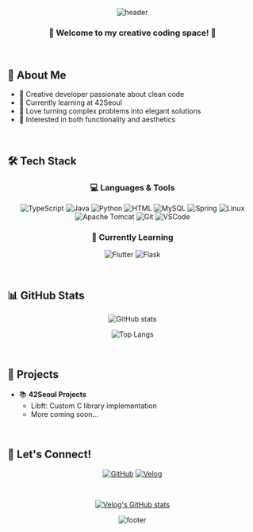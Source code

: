 <div align="center">
  
  ![header](https://capsule-render.vercel.app/api?type=waving&color=gradient&height=250&section=header&text=Chee%20Un%20Kwon&fontSize=70&animation=fadeIn&fontAlignY=38&desc=Creative%20Developer%20✨&descAlignY=58&descAlign=62)

### 🌸 Welcome to my creative coding space! 🌸

</div>

<br>

## 💫 About Me
- 🎀 Creative developer passionate about clean code
- 🌱 Currently learning at 42Seoul
- 💝 Love turning complex problems into elegant solutions
- 🎨 Interested in both functionality and aesthetics

<br>

## 🛠 Tech Stack 

<div align="center">
  
  ### 💻 Languages & Tools
  ![TypeScript](https://noticon-static.tammolo.com/dgggcrkxq/image/upload/v1566913457/noticon/zxvggzkz5lmxhwgrwssc.png)
  ![Java](https://noticon-static.tammolo.com/dgggcrkxq/image/upload/v1566914173/noticon/kxnxhg1cqg42dcxk4lex.png)
  ![Python](https://noticon-static.tammolo.com/dgggcrkxq/image/upload/v1566914173/noticon/zxvggzkz5lmxhwgrwssc.png)
  ![HTML](https://noticon-static.tammolo.com/dgggcrkxq/image/upload/v1566914173/noticon/qgdiv5ctkcneujidjuw1.png)
  ![MySQL](https://noticon-static.tammolo.com/dgggcrkxq/image/upload/v1566914173/noticon/gjqeaoktt0zlqpfewalm.png)
  ![Spring](https://noticon-static.tammolo.com/dgggcrkxq/image/upload/v1566914173/noticon/kh7kxsqd5y7pi0qrz7nx.png)
  ![Linux](https://noticon-static.tammolo.com/dgggcrkxq/image/upload/v1566914173/noticon/zadtxqqv5gm3RHE7WpKw.png)
  ![Apache Tomcat](https://noticon-static.tammolo.com/dgggcrkxq/image/upload/v1566914173/noticon/puvjgd8vqjf5kjzxkz8h.png)
  ![Git](https://noticon-static.tammolo.com/dgggcrkxq/image/upload/v1566913457/noticon/xf9bevlhmghc1bhi0f0l.png)
  ![VSCode](https://noticon-static.tammolo.com/dgggcrkxq/image/upload/v1566915837/noticon/pdl5qhkqxk5mnxgrmcgm.png)
  
  ### 🌈 Currently Learning
  ![Flutter](https://noticon-static.tammolo.com/dgggcrkxq/image/upload/v1566914173/noticon/yqkpq3zqcmwtjmzgxztz.png)
  ![Flask](https://noticon-static.tammolo.com/dgggcrkxq/image/upload/v1566914173/noticon/puvjgd8vqjf5kjzxkz8h.png)

</div>

<br>

## 📊 GitHub Stats

<div align="center">
  
  ![GitHub stats](https://github-readme-stats.vercel.app/api?username=cheringring&show_icons=true&theme=omni)
  
  ![Top Langs](https://github-readme-stats.vercel.app/api/top-langs/?username=cheringring&layout=compact&theme=omni)
  
</div>

<br>

## 🌟 Projects
- 📚 **42Seoul Projects**
  - Libft: Custom C library implementation
  - More coming soon...

<br>

## 🤝 Let's Connect!

<div align="center">
  
  [![GitHub](https://noticon-static.tammolo.com/dgggcrkxq/image/upload/v1567008394/noticon/m4oad4rbf65fjszx0did.png)](https://github.com/cheringring)
  [![Velog](https://noticon-static.tammolo.com/dgggcrkxq/image/upload/v1566919539/noticon/j2h9ud10ssbihscfhqws.png)](https://velog.io/@cheringring/posts)
  
  <br>
  
  [![Velog's GitHub stats](https://velog-readme-stats.vercel.app/api/badge?name=cheringring)](https://velog.io/@cheringring/posts) 
  
</div>

<div align="center">
  
  ![footer](https://capsule-render.vercel.app/api?type=waving&color=gradient&height=150&section=footer)
  
</div>
